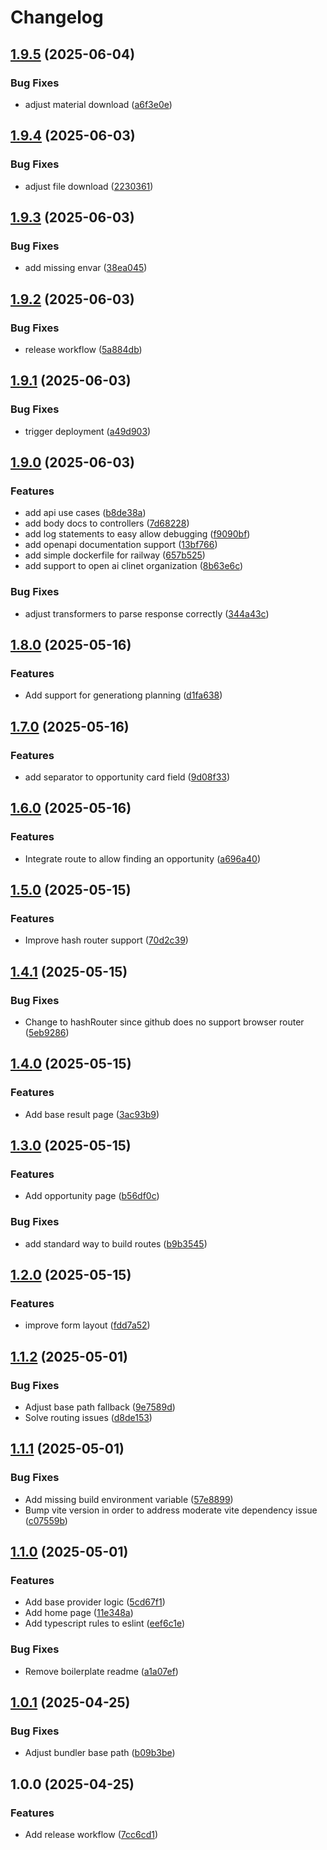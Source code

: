 # Changelog

## [1.9.5](https://github.com/obf-software/confi/compare/v1.9.4...v1.9.5) (2025-06-04)


### Bug Fixes

* adjust material download ([a6f3e0e](https://github.com/obf-software/confi/commit/a6f3e0ed6d69367c55c11ac064ba6496993e4da2))

## [1.9.4](https://github.com/obf-software/confi/compare/v1.9.3...v1.9.4) (2025-06-03)


### Bug Fixes

* adjust file download ([2230361](https://github.com/obf-software/confi/commit/223036136b8521d7d451d2350a33fb8d20d74211))

## [1.9.3](https://github.com/obf-software/confi/compare/v1.9.2...v1.9.3) (2025-06-03)


### Bug Fixes

* add missing envar ([38ea045](https://github.com/obf-software/confi/commit/38ea045d52833575ea49a567dcbd3588b0bcba74))

## [1.9.2](https://github.com/obf-software/confi/compare/v1.9.1...v1.9.2) (2025-06-03)


### Bug Fixes

* release workflow ([5a884db](https://github.com/obf-software/confi/commit/5a884db3201b5a559985b689f3711c40cc381334))

## [1.9.1](https://github.com/obf-software/confi/compare/v1.9.0...v1.9.1) (2025-06-03)


### Bug Fixes

* trigger deployment ([a49d903](https://github.com/obf-software/confi/commit/a49d9038426ef13a20a3bc16c32b64a5e2172232))

## [1.9.0](https://github.com/obf-software/confi/compare/v1.8.0...v1.9.0) (2025-06-03)


### Features

* add api use cases ([b8de38a](https://github.com/obf-software/confi/commit/b8de38a595bc7af08d282c419d35431f5e78eeba))
* add body docs to controllers ([7d68228](https://github.com/obf-software/confi/commit/7d68228e4a738f329bcdd04c586006128590130f))
* add log statements to easy allow debugging ([f9090bf](https://github.com/obf-software/confi/commit/f9090bf66eafd849d6034e6a6fb5f7531ecffaa3))
* add openapi documentation support ([13bf766](https://github.com/obf-software/confi/commit/13bf766c171f5b532b720eaa40311b5297b9e1db))
* add simple dockerfile for railway ([657b525](https://github.com/obf-software/confi/commit/657b525e16d221902d42e0de6c1acb2a6511ed7f))
* add support to open ai clinet organization ([8b63e6c](https://github.com/obf-software/confi/commit/8b63e6c16c7bcc3bf700991e7a5900db767479d6))


### Bug Fixes

* adjust transformers to parse response correctly ([344a43c](https://github.com/obf-software/confi/commit/344a43cb264a5a4a0b856a48f8712408bb135b24))

## [1.8.0](https://github.com/obf-software/confi/compare/v1.7.0...v1.8.0) (2025-05-16)


### Features

* Add support for generationg planning ([d1fa638](https://github.com/obf-software/confi/commit/d1fa638f55de3cb93269b901fb57ef0caf6f7585))

## [1.7.0](https://github.com/obf-software/confi/compare/v1.6.0...v1.7.0) (2025-05-16)


### Features

* add separator to opportunity card field ([9d08f33](https://github.com/obf-software/confi/commit/9d08f3351c53d67950f191586fcd8ed574bd28da))

## [1.6.0](https://github.com/obf-software/confi/compare/v1.5.0...v1.6.0) (2025-05-16)


### Features

* Integrate route to allow finding an opportunity ([a696a40](https://github.com/obf-software/confi/commit/a696a408fcda6165b19a166d469db04d505460c9))

## [1.5.0](https://github.com/obf-software/confi/compare/v1.4.1...v1.5.0) (2025-05-15)


### Features

* Improve hash router support ([70d2c39](https://github.com/obf-software/confi/commit/70d2c39de8ab23a3dd969071b1e1028f31328c51))

## [1.4.1](https://github.com/obf-software/confi/compare/v1.4.0...v1.4.1) (2025-05-15)


### Bug Fixes

* Change to hashRouter since github does no support browser router ([5eb9286](https://github.com/obf-software/confi/commit/5eb9286218b0f7139b6ab7317cc26ae617ea26a5))

## [1.4.0](https://github.com/obf-software/confi/compare/v1.3.0...v1.4.0) (2025-05-15)


### Features

* Add base result page ([3ac93b9](https://github.com/obf-software/confi/commit/3ac93b9d3c5b58750ef14468d4f5be6a58a48f08))

## [1.3.0](https://github.com/obf-software/confi/compare/v1.2.0...v1.3.0) (2025-05-15)


### Features

* Add opportunity page ([b56df0c](https://github.com/obf-software/confi/commit/b56df0cdeb04c8edc7cce3703574b84cb6f60fdc))


### Bug Fixes

* add standard way to build routes ([b9b3545](https://github.com/obf-software/confi/commit/b9b3545639b49ecb23262cf1c4d37c0fecb68a2c))

## [1.2.0](https://github.com/obf-software/confi/compare/v1.1.2...v1.2.0) (2025-05-15)


### Features

* improve form layout ([fdd7a52](https://github.com/obf-software/confi/commit/fdd7a5258ee78d65e65d19956094ab06a423378b))

## [1.1.2](https://github.com/obf-software/confi/compare/v1.1.1...v1.1.2) (2025-05-01)


### Bug Fixes

* Adjust base path fallback ([9e7589d](https://github.com/obf-software/confi/commit/9e7589db333eea0a9ea01898aa42448b3788675f))
* Solve routing issues ([d8de153](https://github.com/obf-software/confi/commit/d8de1530a590009bd63347dd6b1b9d8094943025))

## [1.1.1](https://github.com/obf-software/confi/compare/v1.1.0...v1.1.1) (2025-05-01)


### Bug Fixes

* Add missing build environment variable ([57e8899](https://github.com/obf-software/confi/commit/57e889976f7b11a106735eaaf8421ba54acebafd))
* Bump vite version in order to address moderate vite dependency issue ([c07559b](https://github.com/obf-software/confi/commit/c07559b0bc91ee6fb748901f604dd1a3125289b6))

## [1.1.0](https://github.com/obf-software/confi/compare/v1.0.1...v1.1.0) (2025-05-01)


### Features

* Add base provider logic ([5cd67f1](https://github.com/obf-software/confi/commit/5cd67f120f8208faa9abfa991fa20aa22de171e1))
* Add home page ([11e348a](https://github.com/obf-software/confi/commit/11e348a8fb666fcd6ff1528b301ac226d8a04257))
* Add typescript rules to eslint ([eef6c1e](https://github.com/obf-software/confi/commit/eef6c1eb932cfb4c0e7006444fc2eec142cb202b))


### Bug Fixes

* Remove boilerplate readme ([a1a07ef](https://github.com/obf-software/confi/commit/a1a07ef7d15c568fa8c3f9957fbae961af100bfb))

## [1.0.1](https://github.com/obf-software/confi/compare/v1.0.0...v1.0.1) (2025-04-25)


### Bug Fixes

* Adjust bundler base path ([b09b3be](https://github.com/obf-software/confi/commit/b09b3be7ffd3e43400180ef5ea6b2890a6965e29))

## 1.0.0 (2025-04-25)


### Features

* Add release workflow ([7cc6cd1](https://github.com/obf-software/confi/commit/7cc6cd135f25a6f2b291e36ec738ece3ef60714b))
